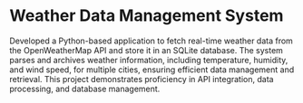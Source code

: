 # Weather Data Management System
Developed a Python-based application to fetch real-time weather data from the OpenWeatherMap API and store it in an SQLite database.
The system parses and archives weather information, including temperature, humidity, and wind speed, for multiple cities, ensuring efficient data management and retrieval.
This project demonstrates proficiency in API integration, data processing, and database management.

